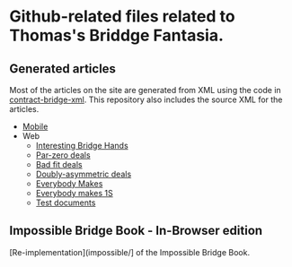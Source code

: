 # Github-related files related to Thomas's Briddge Fantasia.

## Generated articles
Most of the articles on the site are generated from XML using the code in
[contract-bridge-xml](https://github.com/thomasoa/contract-bridge-xml). This repository
also includes the source XML for the articles.

   - [Mobile](mobile/mobile-index.html)
   - Web
      - [Interesting Bridge Hands](articles/hands/index.html)
      - [Par-zero deals](articles/parzero/index.html)
      - [Bad fit deals](articles/badfit/index.html)
      - [Doubly-asymmetric deals](articles/tenaces/index.html)
      - [Everybody Makes](articles/everybody/index.html)
      - [Everybody makes 1S](articles/all1S/index.html)
      - [Test documents](articles/test/index.html)

## Impossible Bridge Book - In-Browser edition

[Re-implementation](impossible/] of the Impossible Bridge Book.
